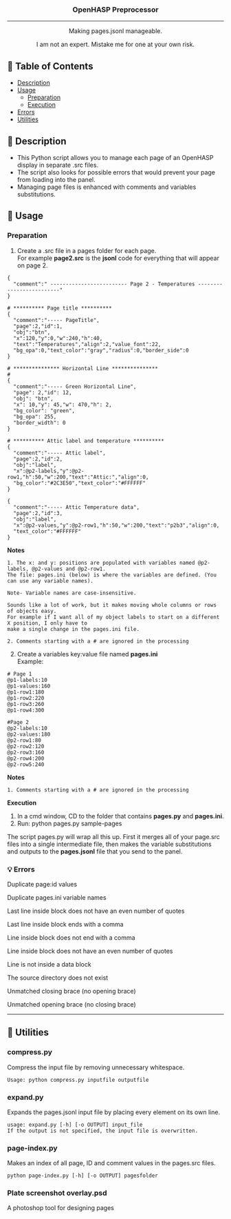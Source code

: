 <h3 align="center">OpenHASP Preprocessor</h3>

---

<p align="center"> Making pages.jsonl manageable.
    <br> 
</p>

<p align="center"> I am not an expert. Mistake me for one at your own risk.
    <br> 
</p>


## 📝 Table of Contents
- [Description](#description)
- [Usage](#usage)
  - [Preparation](#preparation)
  - [Execution](#execution)
- [Errors](#errors) 
- [Utilities](#utilities)


## 🎈 Description <a name = "description"></a>

- This Python script allows you to manage each page of an OpenHASP display in separate .src files.
- The script also looks for possible errors that would prevent your page from loading into the panel.
- Managing page files is enhanced with comments and variables substitutions.

## 🚀 Usage <a name = "usage"></a>

### Preparation <a name = "preparation"></a>

1. Create a .src file in a pages folder for each page.  
For example **page2.src** is the **jsonl** code for everything that will appear on page 2.  
  
```
{
  "comment":" ------------------------- Page 2 - Temperatures -------------------------"
}

# ********** Page title **********
{
  "comment":"----- PageTitle",
  "page":2,"id":1,
  "obj":"btn",
  "x":120,"y":0,"w":240,"h":40,
  "text":"Temperatures","align":2,"value_font":22,
  "bg_opa":0,"text_color":"gray","radius":0,"border_side":0
}

# *************** Horizontal Line ***************
# 
{
  "comment":"----- Green Horizontal Line",
  "page": 2,"id": 12,
  "obj": "btn",
  "x": 10,"y": 45,"w": 470,"h": 2,
  "bg_color": "green",
  "bg_opa": 255,
  "border_width": 0
}

# ********** Attic label and temperature **********
{
  "comment":"----- Attic label",
  "page":2,"id":2,
  "obj":"label",
  "x":@p2-labels,"y":@p2-row1,"h":50,"w":200,"text":"Attic:","align":0,
  "bg_color":"#2C3E50","text_color":"#FFFFFF"
}

{
  "comment":"----- Attic Temperature data",
  "page":2,"id":3,
  "obj":"label",
  "x":@p2-values,"y":@p2-row1,"h":50,"w":200,"text":"p2b3","align":0,
  "text_color":"#FFFFFF"
}
```
**Notes**  
```
1. The x: and y: positions are populated with variables named @p2-labels, @p2-values and @p2-row1.  
The file: pages.ini (below) is where the variables are defined. (You can use any variable names).

Note- Variable names are case-insensitive.

Sounds like a lot of work, but it makes moving whole columns or rows of objects easy.
For example if I want all of my object labels to start on a different X position, I only have to
make a single change in the pages.ini file.  

2. Comments starting with a # are ignored in the processing  
```

2. Create a variables key:value file named **pages.ini**  
Example:  
```
# Page 1
@p1-labels:10
@p1-values:160
@p1-row1:180
@p1-row2:220
@p1-row3:260
@p1-row4:300

#Page 2
@p2-labels:10
@p2-values:180
@p2-row1:80
@p2-row2:120
@p2-row3:160
@p2-row4:200
@p2-row5:240
```

**Notes**  
```
1. Comments starting with a # are ignored in the processing  
```


**Execution**<a name = "execution"></a>
1. In a cmd window, CD to the folder that contains **pages.py** and **pages.ini**.  
2. Run: python pages.py sample-pages  

The script pages.py will wrap all this up.  First it merges all of your page.src files into a single intermediate file, then makes the variable substitutions and outputs to the **pages.jsonl** file that you send to the panel.  

### 💡 Errors <a name = "errors"></a>

Duplicate page:id values

Duplicate pages.ini variable names

Last line inside block does not have an even number of quotes

Last line inside block ends with a comma

Line inside block does not end with a comma

Line inside block does not have an even number of quotes

Line is not inside a data block

The source directory does not exist

Unmatched closing brace (no opening brace)

Unmatched opening brace (no closing brace)


---
## 🚀 Utilities <a name = "utilities"></a>

### compress.py
Compress the input file by removing unnecessary whitespace.
```Useage:
Usage: python compress.py inputfile outputfile
```

### expand.py
Expands the pages.jsonl input file by placing every element on its own line.
```Useage:
usage: expand.py [-h] [-o OUTPUT] input_file
If the output is not specified, the input file is overwritten.
```

### page-index.py
Makes an index of all page, ID and comment values in the pages.src files.
```Useage:
python page-index.py [-h] [-o OUTPUT] pagesfolder
```

### Plate screenshot overlay.psd
A photoshop tool for designing pages
